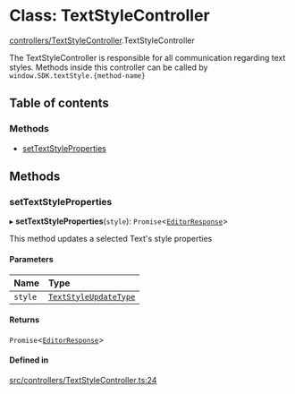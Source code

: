 # Class: TextStyleController

[controllers/TextStyleController](../modules/controllers_TextStyleController.md).TextStyleController

The TextStyleController is responsible for all communication regarding text styles.
Methods inside this controller can be called by `window.SDK.textStyle.{method-name}`

## Table of contents

### Methods

- [setTextStyleProperties](controllers_TextStyleController.TextStyleController.md#settextstyleproperties)

## Methods

### setTextStyleProperties

▸ **setTextStyleProperties**(`style`): `Promise`<[`EditorResponse`](../modules/index.md#editorresponse)\>

This method updates a selected Text's style properties

#### Parameters

| Name | Type |
| :------ | :------ |
| `style` | [`TextStyleUpdateType`](../modules/index.md#textstyleupdatetype) |

#### Returns

`Promise`<[`EditorResponse`](../modules/index.md#editorresponse)\>

#### Defined in

[src/controllers/TextStyleController.ts:24](https://github.com/chili-publish/editor-sdk/blob/6abb55e/src/controllers/TextStyleController.ts#L24)
